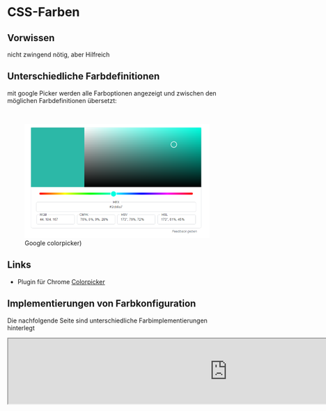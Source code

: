# CSS-Farben

## Vorwissen
nicht zwingend nötig, aber Hilfreich

## Unterschiedliche Farbdefinitionen

mit google Picker werden alle Farboptionen angezeigt und zwischen den möglichen Farbdefinitionen übersetzt:

![]()
<figure role="group">
  <img src="imgs/2020-10-30-11-18-51.png" alt="SelfHTML-Logo">
  <figcaption>
    Google colorpicker</a>)
  </figcaption>
</figure>

## Links

- Plugin für Chrome [Colorpicker](https://chrome.google.com/webstore/detail/colorzilla/bhlhnicpbhignbdhedgjhgdocnmhomnp?hl=de)


## Implementierungen von Farbkonfiguration

Die nachfolgende Seite sind unterschiedliche Farbimplementierungen hinterlegt

<iframe src="https://determined-varahamihira-d7b5b4.netlify.app/02_CSS/2.6+farben" width="1005"></iframe> <br>

